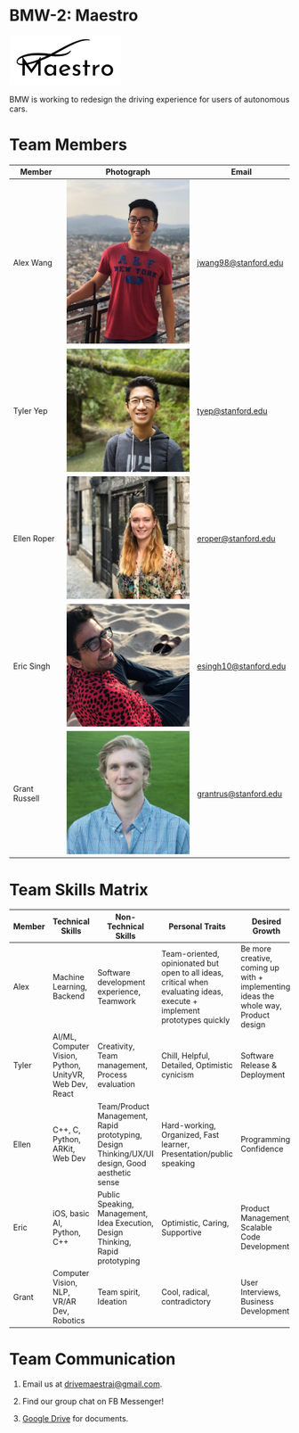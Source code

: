# BMW-2: Maestro

<img src="images/finalLogo.png" alt="maestro logo" width="200">

BMW is working to redesign the driving experience for users of autonomous cars.
<!-- We aim to enable fast, intuitive, and effortless monitoring of car surroundings during Level 4 and Level 5 autonomy. We will use the windshield as a display to render the car and its full surroundings from a third-person view, with the viewpoint responsive to the position and orientation of the driver’s head. The view of the surroundings will be produced by real-time 3-D reconstruction from data from camera and range sensors on the car. By revolutionizing the way drivers interact with their cars, our product will increase their sense of safety on the road and their trust in autonomous driving systems. -->

# Team Members
Member | Photograph | Email
--- | --- | ---
Alex Wang | <img src="/images/alex.jpg" alt="Alex Wang" width="250">  | jwang98@stanford.edu
Tyler Yep | <img src="/images/tyler.png" alt="Tyler Yep" width="250"> | tyep@stanford.edu
Ellen Roper| <img src="/images/ellen.jpg" alt="Ellen Roper" width="250"> | eroper@stanford.edu
Eric Singh | <img src="/images/eric.jpg" alt="Eric Singh" width="250"> | esingh10@stanford.edu
Grant Russell | <img src="/images/grant.jpg" alt="Grant Russell" width="250"> | grantrus@stanford.edu

# Team Skills Matrix

Member | Technical Skills | Non-Technical Skills | Personal Traits | Desired Growth | Weaknesses | Hat
--- | --- | --- | --- | --- | --- | ---
Alex | Machine Learning, Backend | Software development experience, Teamwork | Team-oriented, opinionated but open to all ideas, critical when evaluating ideas, execute + implement prototypes quickly | Be more creative, coming up with + implementing ideas the whole way, Product design | Can be stubborn, Limited creativity in areas that I lack experience in | Black Hat
Tyler | AI/ML, Computer Vision, Python, UnityVR, Web Dev, React | Creativity, Team management, Process evaluation | Chill, Helpful, Detailed, Optimistic cynicism | Software Release & Deployment | Gets caught up in unimportant details | Green Hat
Ellen | C++, C, Python, ARKit, Web Dev | Team/Product Management, Rapid prototyping, Design Thinking/UX/UI design, Good aesthetic sense | Hard-working, Organized, Fast learner, Presentation/public speaking | Programming, Confidence | Programming | Blue Hat
Eric | iOS, basic AI, Python, C++ | Public Speaking, Management, Idea Execution, Design Thinking, Rapid prototyping | Optimistic, Caring, Supportive | Product Management, Scalable Code Development | Stubborn, Limited Software Development | Yellow Hat
Grant | Computer Vision, NLP, VR/AR Dev, Robotics | Team spirit, Ideation | Cool, radical, contradictory | User Interviews, Business Development | Organization | Green Hat

# Team Communication
1. Email us at [drivemaestrai@gmail.com](drivemaestrai@gmail.com).

2. Find our group chat on FB Messenger!

3. [Google Drive](https://drive.google.com/drive/folders/1cV6B6hpXUVpouP2769PhZ1-WBeDPmWPm?usp=sharing) for documents.

<!-- 3. Slack: [hella210.slack.com](https://hella210.slack.com) (sign up [here](http://hella210.slack.com/signup)). -->

<!-- 4. [Google Calendar](https://calendar.google.com/calendar/embed?src=2g53vl4sf7n5rd4ete19r4vivo%40group.calendar.google.com&ctz=America/Los_Angeles) for schedule coordination. -->

<!-- 5. [Asana](https://app.asana.com/0/287787368549392/calendar) for task management. -->

<!-- 6. [Instagram](https://www.instagram.com/drivebychariot/) for fun. -->
